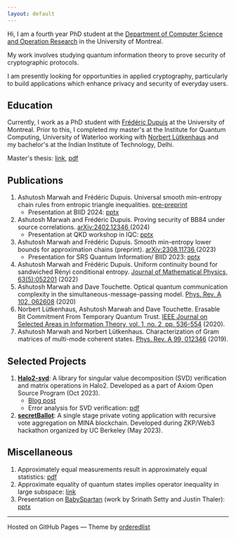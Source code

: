 ```yaml
---
layout: default
---
```


Hi, I am a fourth year PhD student at the <a href = "https://diro.umontreal.ca/english/home/" target="_blank">Department of Computer Science and Operation Research</a> in the University of Montreal.

My work involves studying quantum information theory to prove security of cryptographic protocols.

I am presently looking for opportunities in applied cryptography, particularly to build applications which enhance privacy and security of everyday users.

## Education

Currently, I work as a PhD student with <a href="https://www.iro.umontreal.ca/~dupuisf/" target="_blank">Frédéric Dupuis</a> at the University of Montreal. Prior to this, I completed my master's at the Institute for Quantum Computing, University of Waterloo working with <a href="https://lutkenhausgroup.wordpress.com/" target="_blank">Norbert Lütkenhaus</a> and my bachelor's at the Indian Institute of Technology, Delhi.

Master's thesis: [link](http://hdl.handle.net/10012/15087), [pdf](./docs/Master-thesis.pdf)

## Publications

1. Ashutosh Marwah and Frédéric Dupuis. Universal smooth min-entropy chain rules from entropic triangle inequalities. <a href = "./docs/uni-ch-rules.pdf" target="_blank">pre-preprint </a>
   - Presentation at BIID 2024: [pptx](./presentations/uni-ch-rules-BIID.pptx)
1. Ashutosh Marwah and Frédéric Dupuis. Proving security of BB84 under source correlations. <a href = "https://arxiv.org/abs/2402.12346" target="_blank">arXiv:2402.12346 </a> (2024)
   - Presentation at QKD workshop in IQC: [pptx](./presentations/Source_correlations.pptx)
1. Ashutosh Marwah and Frédéric Dupuis. Smooth min-entropy lower bounds for approximation chains (preprint). <a href = "https://arxiv.org/abs/2308.11736" target="_blank">arXiv:2308.11736 </a> (2023)
   - Presentation for SRS Quantum Information/ BIID 2023: [pptx](./presentations/Approx-chains.pptx)
1. Ashutosh Marwah and Frédéric Dupuis. Uniform continuity bound for sandwiched Rényi conditional entropy. <a href= "https://aip.scitation.org/doi/abs/10.1063/5.0088507" target="_blank">Journal of Mathematical Physics, 63(5):052201</a> (2022)
1. Ashutosh Marwah and Dave Touchette. Optical quantum communication complexity in the simultaneous-message-passing model. <a href = "https://journals.aps.org/pra/abstract/10.1103/PhysRevA.102.062608" target="_blank">Phys. Rev. A 102, 062608</a> (2020)
1. Norbert Lütkenhaus, Ashutosh Marwah and Dave Touchette. Erasable Bit Commitment From Temporary Quantum Trust. <a href =" https://ieeexplore.ieee.org/abstract/document/9169704" target="_blank">IEEE Journal on Selected Areas in Information Theory, vol. 1, no. 2, pp. 536-554</a> (2020).
1. Ashutosh Marwah and Norbert Lütkenhaus. Characterization of Gram matrices of multi-mode coherent states. <a href = "https://journals.aps.org/pra/abstract/10.1103/PhysRevA.99.012346" target="_blank">Phys. Rev. A 99, 012346</a> (2019).

## Selected Projects

1. [<b>Halo2-svd</b>](https://github.com/goforashutosh/halo2-svd): A library for singular value decomposition (SVD) verification and matrix operations in Halo2. Developed as a part of Axiom Open Source Program (Oct 2023).
   - [Blog post](https://hackmd.io/@SQko9rCYRT67XG7dx6zaRQ/r1cWTJEfT)
   - Error analysis for SVD verification: [pdf](https://github.com/goforashutosh/halo2-svd/blob/svd/Error%20Analysis%20for%20SVD.pdf)
1. [<b>secretBallot</b>](https://github.com/goforashutosh/secretBallot): A single stage private voting application with recursive vote aggregation on MINA blockchain. Developed during ZKP/Web3 hackathon organized by UC Berkeley (May 2023).

## Miscellaneous

1. Approximately equal measurements result in approximately equal statistics: [pdf](https://github.com/goforashutosh/Close-meas-imply-close-stats/blob/master/paper.pdf)
1. Approximate equality of quantum states implies operator inequality in large subspace: [link](https://mathoverflow.net/questions/448774/does-approximate-equality-of-quantum-states-imply-operator-inequality-in-a-large)
1. Presentation on [BabySpartan](https://eprint.iacr.org/2023/1799) (work by Srinath Setty and Justin Thaler): [pptx](./presentations/Presn-babySpartan.pptx)

---

Hosted on GitHub Pages &mdash; Theme by <a href="https://github.com/orderedlist" target="_blank">orderedlist</a>
